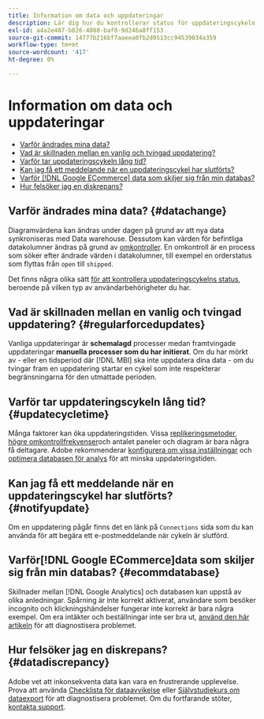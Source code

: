 ```yaml
---
title: Information om data och uppdateringar
description: Lär dig hur du kontrollerar status för uppdateringscykeln.
exl-id: a4a2e487-b826-4888-baf0-9d246a8ff153
source-git-commit: 14777b216bf7aaeea0fb2d0513cc94539034a359
workflow-type: tm+mt
source-wordcount: '417'
ht-degree: 0%

---
```


# Information om data och uppdateringar

* [Varför ändrades mina data?](#datachange)
* [Vad är skillnaden mellan en vanlig och tvingad uppdatering?](#regularforcedupdates)
* [Varför tar uppdateringscykeln lång tid?](#updatecycletime)
* [Kan jag få ett meddelande när en uppdateringscykel har slutförts?](#notifyupdate)
* [Varför [!DNL Google ECommerce] data som skiljer sig från min databas?](#ecommdatabase)
* [Hur felsöker jag en diskrepans?](#datadiscrepancy)

## Varför ändrades mina data? {#datachange}

Diagramvärdena kan ändras under dagen på grund av att nya data synkroniseras med Data warehouse. Dessutom kan värden för befintliga datakolumner ändras på grund av [omkontroller](../data-warehouse-mgr/cfg-data-rechecks.md). En omkontroll är en process som söker efter ändrade värden i datakolumner, till exempel en orderstatus som flyttas från `open` till `shipped`.

Det finns några olika sätt [för att kontrollera uppdateringscykelns status](../../best-practices/check-update-cycle.md), beroende på vilken typ av användarbehörigheter du har.

## Vad är skillnaden mellan en vanlig och tvingad uppdatering? {#regularforcedupdates}

Vanliga uppdateringar är **schemalagd** processer medan framtvingade uppdateringar **manuella processer som du har initierat**. Om du har mörkt av - eller en tidsperiod där [!DNL MBI] ska inte uppdatera dina data - om du tvingar fram en uppdatering startar en cykel som inte respekterar begränsningarna för den utmattade perioden.

## Varför tar uppdateringscykeln lång tid? {#updatecycletime}

Många faktorer kan öka uppdateringstiden. Vissa [replikeringsmetoder](../data-warehouse-mgr/cfg-replication-methods.md), [högre omkontrollfrekvenser](../data-warehouse-mgr/cfg-data-rechecks.md)och antalet paneler och diagram är bara några få deltagare. Adobe rekommenderar [konfigurera om vissa inställningar](../../best-practices/reduce-update-cycle-time.md) och [optimera databasen för analys](../../best-practices/opt-db-analysis.md) för att minska uppdateringstiden.

## Kan jag få ett meddelande när en uppdateringscykel har slutförts? {#notifyupdate}

Om en uppdatering pågår finns det en länk på `Connections` sida som du kan använda för att begära ett e-postmeddelande när cykeln är slutförd.

## Varför[!DNL Google ECommerce]data som skiljer sig från min databas? {#ecommdatabase}

Skillnader mellan [!DNL Google Analytics] och databasen kan uppstå av olika anledningar. Spårning är inte korrekt aktiverat, användare som besöker incognito och klickningshändelser fungerar inte korrekt är bara några exempel. Om era intäkter och beställningar inte ser bra ut, [använd den här artikeln](https://experienceleague.adobe.com/docs/commerce-knowledge-base/kb/troubleshooting/miscellaneous/diagnosing-google-ecommerce-revenue-discrepancies.html?lang=en) för att diagnostisera problemet.

## Hur felsöker jag en diskrepans? {#datadiscrepancy}

Adobe vet att inkonsekventa data kan vara en frustrerande upplevelse. Prova att använda [Checklista för dataavvikelse](https://experienceleague.adobe.com/docs/commerce-knowledge-base/kb/troubleshooting/miscellaneous/diagnosing-a-data-discrepancy.html?lang=en) eller [Självstudiekurs om dataexport](https://experienceleague.adobe.com/docs/commerce-knowledge-base/kb/troubleshooting/miscellaneous/using-data-exports-to-pinpoint-discrepancies.html?lang=en) för att diagnostisera problemet. Om du fortfarande stöter, [kontakta support](https://experienceleague.adobe.com/docs/commerce-knowledge-base/kb/troubleshooting/miscellaneous/mbi-service-policies.html?lang=en).
